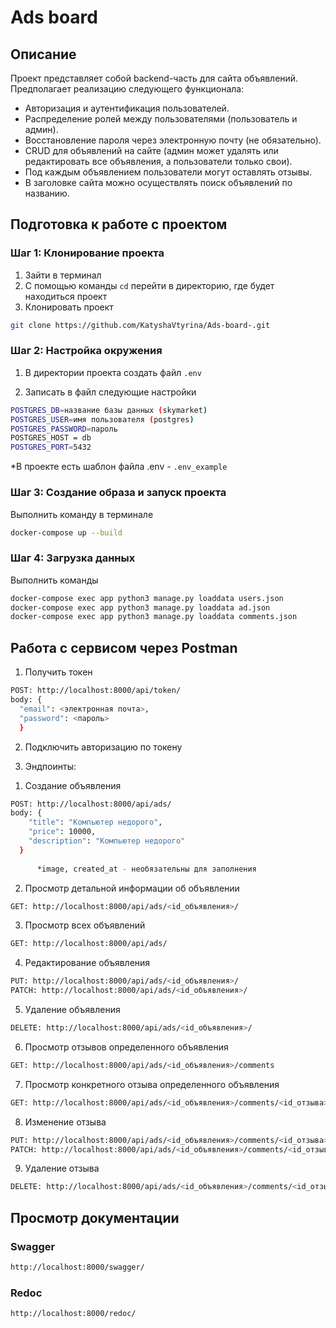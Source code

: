 # Ads board

## Описание

Проект представляет собой backend-часть для сайта объявлений. 
Предполагает реализацию следующего функционала:

- Авторизация и аутентификация пользователей.
- Распределение ролей между пользователями (пользователь и админ).
- Восстановление пароля через электронную почту (не обязательно).
- CRUD для объявлений на сайте (админ может удалять или редактировать все объявления, а пользователи только свои).
- Под каждым объявлением пользователи могут оставлять отзывы.
- В заголовке сайта можно осуществлять поиск объявлений по названию.


## Подготовка к работе с проектом

### Шаг 1: Клонирование проекта
1. Зайти в терминал
2. С помощью команды `cd` перейти в директорию, где будет находиться проект
3. Клонировать проект
```bash
git clone https://github.com/KatyshaVtyrina/Ads-board-.git
```

### Шаг 2: Настройка окружения
1. В директории проекта создать файл `.env`

3. Записать в файл следующие настройки
```bash
POSTGRES_DB=название базы данных (skymarket)
POSTGRES_USER=имя пользователя (postgres)
POSTGRES_PASSWORD=пароль
POSTGRES_HOST = db
POSTGRES_PORT=5432
```
*В проекте есть шаблон файла .env - `.env_example`

### Шаг 3: Создание образа и запуск проекта
Выполнить команду в терминале
```bash
docker-compose up --build  
```


### Шаг 4: Загрузка данных
Выполнить команды
```bash
docker-compose exec app python3 manage.py loaddata users.json
docker-compose exec app python3 manage.py loaddata ad.json
docker-compose exec app python3 manage.py loaddata comments.json
```


## Работа с сервисом через Postman

1. Получить токен
```bash
POST: http://localhost:8000/api/token/
body: {
  "email": <электронная почта>,
  "password": <пароль>
  }
```
2. Подключить авторизацию по токену

3. Эндпоинты:
1) Создание объявления
```bash
POST: http://localhost:8000/api/ads/
body: {
    "title": "Компьютер недорого",
    "price": 10000,
    "description": "Компьютер недорого"
  } 
  
      *image, created_at - необязательны для заполнения 
```
2) Просмотр детальной информации об объявлении
```bash
GET: http://localhost:8000/api/ads/<id_объявления>/
```
3) Просмотр всех объявлений
```bash
GET: http://localhost:8000/api/ads/
```
4) Редактирование объявления
```bash
PUT: http://localhost:8000/api/ads/<id_объявления>/
PATCH: http://localhost:8000/api/ads/<id_объявления>/
```
5) Удаление объявления
```bash
DELETE: http://localhost:8000/api/ads/<id_объявления>/
```
6) Просмотр отзывов определенного объявления
```bash
GET: http://localhost:8000/api/ads/<id_объявления>/comments
```
7) Просмотр конкретного отзыва определенного объявления
```bash
GET: http://localhost:8000/api/ads/<id_объявления>/comments/<id_отзыва>/
```
8) Изменение отзыва
```bash
PUT: http://localhost:8000/api/ads/<id_объявления>/comments/<id_отзыва>/
PATCH: http://localhost:8000/api/ads/<id_объявления>/comments/<id_отзыва>/
```
9) Удаление отзыва
```bash
DELETE: http://localhost:8000/api/ads/<id_объявления>/comments/<id_отзыва>/
```

## Просмотр документации
### Swagger
```bash
http://localhost:8000/swagger/
```
### Redoc
```bash
http://localhost:8000/redoc/
```